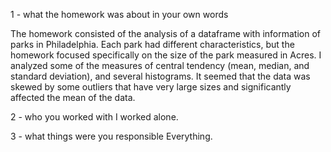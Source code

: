 
1 - what the homework was about in your own words

The homework consisted of the analysis of a dataframe with information of parks in Philadelphia. Each park had different characteristics, but the homework focused specifically on the size of the park measured in Acres.
I analyzed some of the measures of central tendency (mean, median, and standard deviation), and several histograms. It seemed that the data was skewed by some outliers that have very large sizes and significantly affected the mean of the data. 

2 - who you worked with
I worked alone.

3 - what things were you responsible
Everything.
